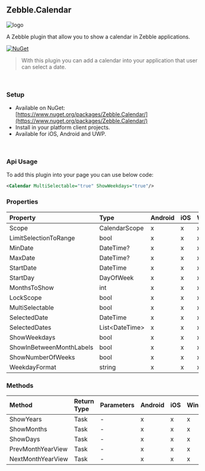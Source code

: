 ﻿[logo]: https://raw.githubusercontent.com/Geeksltd/Zebble.Calendar/master/icon.png "Zebble.Calendar"


## Zebble.Calendar

![logo]

A Zebble plugin that allow you to show a calendar in Zebble applications.


[![NuGet](https://img.shields.io/nuget/v/Zebble.Calendar.svg?label=NuGet)](https://www.nuget.org/packages/Zebble.Calendar/)

> With this plugin you can add a calendar into your application that user can select a date.

<br>


### Setup
* Available on NuGet: [https://www.nuget.org/packages/Zebble.Calendar/](https://www.nuget.org/packages/Zebble.Calendar/)
* Install in your platform client projects.
* Available for iOS, Android and UWP.
<br>


### Api Usage

To add this plugin into your page you can use below code:

```xml
<Calendar MultiSelectable="true" ShowWeekdays="true"/>
```

### Properties
| Property     | Type         | Android | iOS | Windows |
| :----------- | :----------- | :------ | :-- | :------ |
| Scope            | CalendarScope           | x       | x   | x       |
| LimitSelectionToRange            | bool           | x       | x   | x       |
| MinDate            | DateTime?           | x       | x   | x       |
| MaxDate            | DateTime?           | x       | x   | x       |
| StartDate            | DateTime           | x       | x   | x       |
| StartDay            | DayOfWeek           | x       | x   | x       |
| MonthsToShow            | int           | x       | x   | x       |
| LockScope            | bool           | x       | x   | x       |
| MultiSelectable            | bool           | x       | x   | x       |
| SelectedDate            | DateTime           | x       | x   | x       |
| SelectedDates            | List<DateTime&gt;           | x       | x   | x       |
| ShowWeekdays            | bool           | x       | x   | x       |
| ShowInBetweenMonthLabels            | bool           | x       | x   | x       |
| ShowNumberOfWeeks            | bool           | x       | x   | x       |
| WeekdayFormat            | string           | x       | x   | x       |


### Methods
| Method       | Return Type  | Parameters                          | Android | iOS | Windows |
| :----------- | :----------- | :-----------                        | :------ | :-- | :------ |
| ShowYears         | Task| -| x       | x   | x       |
| ShowMonths         | Task| -| x       | x   | x       |
| ShowDays         | Task| -| x       | x   | x       |
| PrevMonthYearView         | Task| -| x       | x   | x       |
| NextMonthYearView         | Task| -| x       | x   | x       |
